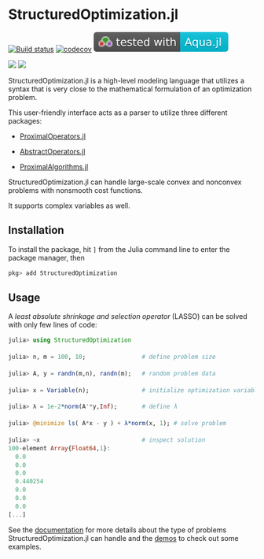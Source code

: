 # StructuredOptimization.jl

[![Build status](https://github.com/JuliaFirstOrder/StructuredOptimization.jl/workflows/CI/badge.svg)](https://github.com/JuliaFirstOrder/StructuredOptimization.jl/actions?query=workflow%3ACI)
[![codecov](https://codecov.io/gh/JuliaFirstOrder/StructuredOptimization.jl/branch/master/graph/badge.svg)](https://codecov.io/gh/JuliaFirstOrder/StructuredOptimization.jl)
[![Aqua QA](https://raw.githubusercontent.com/JuliaTesting/Aqua.jl/master/badge.svg)](https://github.com/JuliaTesting/Aqua.jl)

[![](https://img.shields.io/badge/docs-stable-blue.svg)](https://juliafirstorder.github.io/StructuredOptimization.jl/stable)
[![](https://img.shields.io/badge/docs-latest-blue.svg)](https://juliafirstorder.github.io/StructuredOptimization.jl/latest)

StructuredOptimization.jl is a high-level modeling language
that utilizes a syntax that is very close to
the mathematical formulation of an optimization problem.

This user-friendly interface
acts as a parser to utilize
three different packages:

* [ProximalOperators.jl](https://github.com/JuliaFirstOrder/ProximalOperators.jl)

* [AbstractOperators.jl](https://github.com/kul-optec/AbstractOperators.jl)

* [ProximalAlgorithms.jl](https://github.com/JuliaFirstOrder/ProximalAlgorithms.jl)

StructuredOptimization.jl can handle large-scale convex and nonconvex problems with nonsmooth cost functions.

It supports complex variables as well.

## Installation

To install the package, hit `]` from the Julia command line to enter the package manager, then

```julia
pkg> add StructuredOptimization
```

## Usage

A *least absolute shrinkage and selection operator* (LASSO) can be solved with only few lines of code:

```julia
julia> using StructuredOptimization

julia> n, m = 100, 10;                # define problem size

julia> A, y = randn(m,n), randn(m);   # random problem data

julia> x = Variable(n);               # initialize optimization variable

julia> λ = 1e-2*norm(A'*y,Inf);       # define λ    

julia> @minimize ls( A*x - y ) + λ*norm(x, 1); # solve problem

julia> ~x                             # inspect solution
100-element Array{Float64,1}:
  0.0
  0.0
  0.0
  0.440254
  0.0
  0.0
  0.0
[...]
```

See the [documentation](https://juliafirstorder.github.io/StructuredOptimization.jl/latest) for more details about the type of problems StructuredOptimization.jl can handle and the [demos](https://juliafirstorder.github.io/StructuredOptimization.jl/stable/demos/) to check out some examples.
